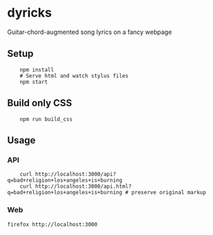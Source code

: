 # dyricks

Guitar-chord-augmented song lyrics on a fancy webpage

## Setup

```
    npm install
    # Serve html and watch stylus files
    npm start
```

## Build only CSS

```
    npm run build_css
```

## Usage

### API

```
    curl http://localhost:3000/api?q=bad+religion+los+angeles+is+burning
    curl http://localhost:3000/api.html?q=bad+religion+los+angeles+is+burning # preserve original markup
```

### Web

```
firefox http://localhost:3000
```
